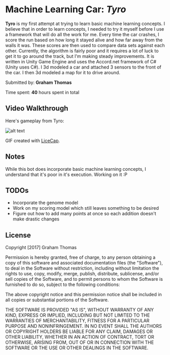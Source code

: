 # Machine Learning Car: *Tyro*

**Tyro** is my first attempt at trying to learn basic machine learning concepts.  I believe that in order to learn concepts, I needed to try it myself before I use a framework that will do all the work for me. Every time the car crashes, I score the run based on how long it stayed alive and how far away from the walls it was. These scores are then used to compare data sets against each other. Currently, the algorithm is fairly poor and it requires a lot of luck to get it to go around the track, but I'm making steady improvements. It is written in Unity Game Engine and uses the Accord.net framework of C# (Unity uses C#). I 3d modeled a car and attached 3 sensors to the front of the car. I then 3d modeled a map for it to drive around.

Submitted by: **Graham Thomas**

Time spent: **40** hours spent in total

## Video Walkthrough

Here's gameplay from Tyro:

![alt text](https://github.com/GrahamMThomas/Halite-Bot/blob/master/Halite_gameplay.gif "Demo")

GIF created with [LiceCap](http://www.cockos.com/licecap/).

## Notes

While this bot does incorporate basic machine learning concepts, I understand that it's poor in it's execution. Working on it :P

## TODOs

- Incorporate the genome model
- Work on my scoring model which still leaves something to be desired
- Figure out how to add many points at once so each addition doesn't make drastic changes

## License

Copyright [2017] Graham Thomas

Permission is hereby granted, free of charge, to any person obtaining a copy of this software and associated documentation files (the  "Software"), to deal in the Software without restriction, including without limitation the rights to use, copy, modify, merge, publish, distribute, sublicense, and/or sell copies of the Software, and to permit persons to whom the Software is furnished to do so, subject to the following conditions:

The above copyright notice and this permission notice shall be included in all copies or substantial portions of the Software.

THE SOFTWARE IS PROVIDED "AS IS", WITHOUT WARRANTY OF ANY KIND, EXPRESS OR IMPLIED, INCLUDING BUT NOT LIMITED TO THE WARRANTIES OF MERCHANTABILITY, FITNESS FOR A PARTICULAR PURPOSE AND NONINFRINGEMENT. IN NO EVENT SHALL THE AUTHORS OR COPYRIGHT HOLDERS BE LIABLE FOR ANY CLAIM, DAMAGES OR OTHER LIABILITY, WHETHER IN AN ACTION OF CONTRACT, TORT OR OTHERWISE, ARISING FROM, OUT OF OR IN CONNECTION WITH THE SOFTWARE OR THE USE OR OTHER DEALINGS IN THE SOFTWARE.
